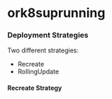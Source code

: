# ork8suprunning


### Deployment Strategies
Two different strategies:
- Recreate
- RollingUpdate

#### Recreate Strategy
